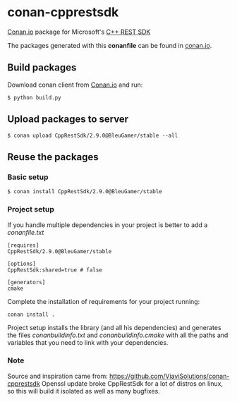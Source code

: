 # conan-cpprestsdk

[Conan.io](https://conan.io) package for Microsoft's [C++ REST SDK](https://github.com/Microsoft/cpprestsdk)

The packages generated with this **conanfile** can be found in [conan.io](https://conan.io/source/CppRestSdk/2.9.0/BleuGamer/stable).

## Build packages

Download conan client from [Conan.io](https://conan.io) and run:

    $ python build.py

## Upload packages to server

    $ conan upload CppRestSdk/2.9.0@BleuGamer/stable --all

## Reuse the packages

### Basic setup

    $ conan install CppRestSdk/2.9.0@BleuGamer/stable

### Project setup

If you handle multiple dependencies in your project is better to add a *conanfile.txt*

    [requires]
    CppRestSdk/2.9.0@BleuGamer/stable

    [options]
    CppRestSdk:shared=true # false

    [generators]
    cmake

Complete the installation of requirements for your project running:</small></span>

    conan install .

Project setup installs the library (and all his dependencies) and generates the files *conanbuildinfo.txt* and *conanbuildinfo.cmake* with all the paths and variables that you need to link with your dependencies.

### Note

Source and inspiration came from: https://github.com/ViaviSolutions/conan-cpprestsdk
Openssl update broke CppRestSdk for a lot of distros on linux, so this will build it isolated as well as many bugfixes.
